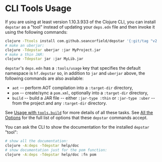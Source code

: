 # CLI Tools Usage

If you are using at least version 1.10.3.933 of the Clojure CLI, you can install `depstar` as a "tool" instead of updating your `deps.edn` file and then invoke it using the following commands:

```bash
clojure -Ttools install com.github.seancorfield/depstar '{:git/tag "v2.1.278"}' :as depstar
# make an uberjar:
clojure -Tdepstar uberjar :jar MyProject.jar
# make a thin JAR:
clojure -Tdepstar jar :jar MyLib.jar
```

`depstar`'s `deps.edn` has a `:tools/usage` key that specifies the default namespace is `hf.depstar` so, in addition to `jar` and `uberjar` above, the following commands are also available:
* `aot` -- perform AOT compilation into a `:target-dir` directory,
* `pom` -- create/sync a `pom.xml`, optionally into a `:target-dir` directory,
* `build` -- build a JAR file -- either `:jar-type :thin` or `:jar-type :uber` -- from the project and any `:target-dir` directory.

See [Usage with `tools.build`](tools-build.md) for more details of all these tasks. See [All the Options](options.md) for the full list of options that these `depstar` commands accept.

You can ask the CLI to show the documentation for the installed `depstar` "tool":

```bash
# show all the documentation:
clojure -A:deps -Tdepstar help/doc
# show documentation just for the pom function:
clojure -A:deps -Tdepstar help/doc :fn pom
```
